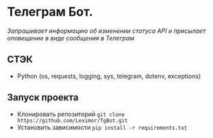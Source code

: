 # Телеграм Бот.
_Запрашивает информацию об изменении статуса API и присылает оповещение в виде сообщения в Телеграм_

## СТЭК
- Python (os, requests, logging, sys, telegram, dotenv, exceptions)

## Запуск проекта
- Клонировать репозиторий
```git clone https://github.com/Leximor/TgBot.git```
- Установить зависимости
```pip install -r requirements.txt```

